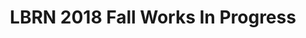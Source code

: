 ---
layout: post
title: LBRN 2018 Fall Works In Progress
categories: events
eventDate: November 30, 2018
startTime: 12:00pm
endTime: 1:30pm
textOnUrl: LBRN 2018 Fall Works In Progress
link: https://lbrn.lsu.edu/lbrn-works-in-progress.html
description: The Work In Progress Seminars are presentations by LBRN PI's where they present their research progress and have an opportunity for input from their peers and mentors in a collaborative setting.
---